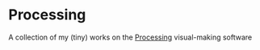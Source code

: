 # Processing
A collection of my (tiny) works on the [Processing](https://processing.org/) visual-making software
